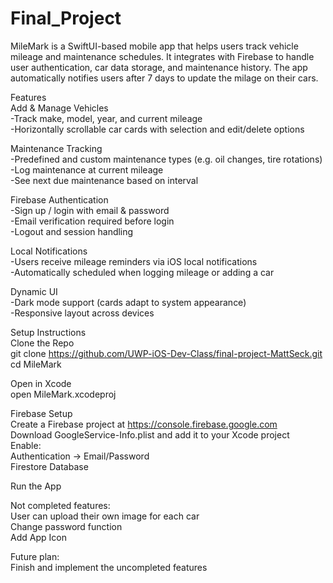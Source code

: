 # Final_Project

MileMark is a SwiftUI-based mobile app that helps users track vehicle mileage and maintenance schedules. It integrates with Firebase to handle user authentication, car data storage, and maintenance history. The app automatically notifies users after 7 days to update the milage on their cars. 

Features  
    Add & Manage Vehicles  
        -Track make, model, year, and current mileage  
        -Horizontally scrollable car cards with selection and edit/delete options  
        
Maintenance Tracking  
        -Predefined and custom maintenance types (e.g. oil changes, tire rotations)  
        -Log maintenance at current mileage  
        -See next due maintenance based on interval  
        
 Firebase Authentication  
        -Sign up / login with email & password  
        -Email verification required before login  
        -Logout and session handling  
        
Local Notifications  
        -Users receive mileage reminders via iOS local notifications  
        -Automatically scheduled when logging mileage or adding a car  
        
Dynamic UI  
        -Dark mode support (cards adapt to system appearance)  
        -Responsive layout across devices  


  Setup Instructions  
Clone the Repo  
    git clone https://github.com/UWP-iOS-Dev-Class/final-project-MattSeck.git  
    cd MileMark  
    
Open in Xcode  
    open MileMark.xcodeproj  
    
Firebase Setup  
Create a Firebase project at https://console.firebase.google.com  
Download GoogleService-Info.plist and add it to your Xcode project  
Enable:  
Authentication → Email/Password  
Firestore Database  

Run the App  

Not completed features:  
    User can upload their own image for each car  
    Change password function  
    Add App Icon  
    
Future plan:  
    Finish and implement the uncompleted features  
    
